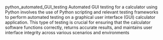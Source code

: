 python_automated_GUI_testing
Automated GUI testing for a calculator using Python involves the use of Python scripting and relevant testing frameworks to perform automated testing on a graphical user interface (GUI) calculator application. This type of testing is crucial for ensuring that the calculator software functions correctly, returns accurate results, and maintains user interface integrity across various scenarios and environments
